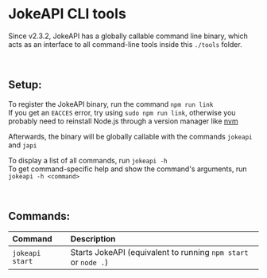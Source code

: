# JokeAPI CLI tools
Since v2.3.2, JokeAPI has a globally callable command line binary, which acts as an interface to all command-line tools inside this `./tools` folder.

<br>

## Setup:
To register the JokeAPI binary, run the command `npm run link`  
If you get an `EACCES` error, try using `sudo npm run link`, otherwise you probably need to reinstall Node.js through a version manager like [nvm](https://github.com/nvm-sh/nvm)  
  
Afterwards, the binary will be globally callable with the commands `jokeapi` and `japi`  
  
To display a list of all commands, run `jokeapi -h`  
To get command-specific help and show the command's arguments, run `jokeapi -h <command>`

<br>

## Commands:
| Command | Description |
| :-- | :-- |
| `jokeapi start` | Starts JokeAPI (equivalent to running `npm start` or `node .`) |
